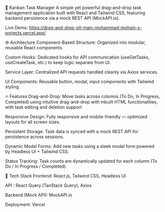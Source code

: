 📝 Kanban Task Manager
A simple yet powerful drag-and-drop task management application built with React and Tailwind CSS, featuring backend persistence via a mock REST API (MockAPI.io).

Live Demo:
https://drag-and-drop-git-main-mohammad-mohsin-s-projects.vercel.app/

⚙️ Architecture
Component-Based Structure: Organized into modular, reusable React components.

Custom Hooks: Dedicated hooks for API communication (useGetTasks, useCreateTask, etc.) to keep logic separate from UI.

Service Layer: Centralized API requests handled cleanly via Axios services.

UI Components: Reusable button, modal, input components with Tailwind styling.

🔥 Features
Drag-and-Drop:
Move tasks across columns (To Do, In Progress, Completed) using intuitive drag-and-drop with inbuilt HTML functionalities,
with task editing and deletion support

Responsive Design:
Fully responsive and mobile-friendly — optimized layouts for all screen sizes.

Persistent Storage:
Task data is synced with a mock REST API for persistence across sessions.

Dynamic Modal Forms:
Add new tasks using a sleek modal form powered by Headless UI + Tailwind CSS.

Status Tracking:
Task counts are dynamically updated for each column (To Do / In Progress / Completed).

🚀 Tech Stack
Frontend: React.js, Tailwind CSS, Headless UI

API : React Query (TanStack Query), Axios

Backend (Mock API): MockAPI.io

Deployment: Vercel
